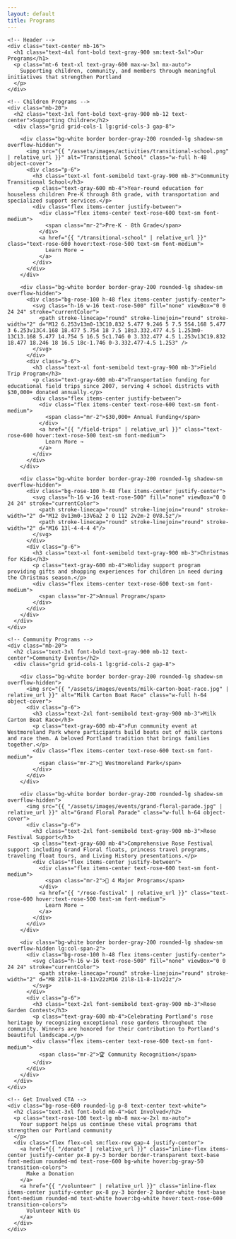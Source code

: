 ```yaml
---
layout: default
title: Programs
---
```


<div class="bg-white py-16">
  <div class="max-w-7xl mx-auto px-4 sm:px-6 lg:px-8">
    
    <!-- Header -->
    <div class="text-center mb-16">
      <h1 class="text-4xl font-bold text-gray-900 sm:text-5xl">Our Programs</h1>
      <p class="mt-6 text-xl text-gray-600 max-w-3xl mx-auto">
        Supporting children, community, and members through meaningful initiatives that strengthen Portland
      </p>
    </div>

    <!-- Children Programs -->
    <div class="mb-20">
      <h2 class="text-3xl font-bold text-gray-900 mb-12 text-center">Supporting Children</h2>
      <div class="grid grid-cols-1 lg:grid-cols-3 gap-8">
        
        <div class="bg-white border border-gray-200 rounded-lg shadow-sm overflow-hidden">
          <img src="{{ "/assets/images/activities/transitional-school.png" | relative_url }}" alt="Transitional School" class="w-full h-48 object-cover">
          <div class="p-6">
            <h3 class="text-xl font-semibold text-gray-900 mb-3">Community Transitional School</h3>
            <p class="text-gray-600 mb-4">Year-round education for houseless children Pre-K through 8th grade, with transportation and specialized support services.</p>
            <div class="flex items-center justify-between">
              <div class="flex items-center text-rose-600 text-sm font-medium">
                <span class="mr-2">Pre-K - 8th Grade</span>
              </div>
              <a href="{{ "/transitional-school" | relative_url }}" class="text-rose-600 hover:text-rose-500 text-sm font-medium">
                Learn More →
              </a>
            </div>
          </div>
        </div>

        <div class="bg-white border border-gray-200 rounded-lg shadow-sm overflow-hidden">
          <div class="bg-rose-100 h-48 flex items-center justify-center">
            <svg class="h-16 w-16 text-rose-500" fill="none" viewBox="0 0 24 24" stroke="currentColor">
              <path stroke-linecap="round" stroke-linejoin="round" stroke-width="2" d="M12 6.253v13m0-13C10.832 5.477 9.246 5 7.5 5S4.168 5.477 3 6.253v13C4.168 18.477 5.754 18 7.5 18s3.332.477 4.5 1.253m0-13C13.168 5.477 14.754 5 16.5 5c1.746 0 3.332.477 4.5 1.253v13C19.832 18.477 18.246 18 16.5 18c-1.746 0-3.332.477-4.5 1.253" />
            </svg>
          </div>
          <div class="p-6">
            <h3 class="text-xl font-semibold text-gray-900 mb-3">Field Trip Program</h3>
            <p class="text-gray-600 mb-4">Transportation funding for educational field trips since 2007, serving 4 school districts with $30,000+ donated annually.</p>
            <div class="flex items-center justify-between">
              <div class="flex items-center text-rose-600 text-sm font-medium">
                <span class="mr-2">$30,000+ Annual Funding</span>
              </div>
              <a href="{{ "/field-trips" | relative_url }}" class="text-rose-600 hover:text-rose-500 text-sm font-medium">
                Learn More →
              </a>
            </div>
          </div>
        </div>

        <div class="bg-white border border-gray-200 rounded-lg shadow-sm overflow-hidden">
          <div class="bg-rose-100 h-48 flex items-center justify-center">
            <svg class="h-16 w-16 text-rose-500" fill="none" viewBox="0 0 24 24" stroke="currentColor">
              <path stroke-linecap="round" stroke-linejoin="round" stroke-width="2" d="M12 8v13m0-13V6a2 2 0 112 2v2m-2 0V8.5z"/>
              <path stroke-linecap="round" stroke-linejoin="round" stroke-width="2" d="M16 13l-4-4-4 4"/>
            </svg>
          </div>
          <div class="p-6">
            <h3 class="text-xl font-semibold text-gray-900 mb-3">Christmas for Kids</h3>
            <p class="text-gray-600 mb-4">Holiday support program providing gifts and shopping experiences for children in need during the Christmas season.</p>
            <div class="flex items-center text-rose-600 text-sm font-medium">
              <span class="mr-2">Annual Program</span>
            </div>
          </div>
        </div>
      </div>
    </div>

    <!-- Community Programs -->
    <div class="mb-20">
      <h2 class="text-3xl font-bold text-gray-900 mb-12 text-center">Community Events</h2>
      <div class="grid grid-cols-1 lg:grid-cols-2 gap-8">
        
        <div class="bg-white border border-gray-200 rounded-lg shadow-sm overflow-hidden">
          <img src="{{ "/assets/images/events/milk-carton-boat-race.jpg" | relative_url }}" alt="Milk Carton Boat Race" class="w-full h-64 object-cover">
          <div class="p-6">
            <h3 class="text-2xl font-semibold text-gray-900 mb-3">Milk Carton Boat Race</h3>
            <p class="text-gray-600 mb-4">Fun community event at Westmoreland Park where participants build boats out of milk cartons and race them. A beloved Portland tradition that brings families together.</p>
            <div class="flex items-center text-rose-600 text-sm font-medium">
              <span class="mr-2">📍 Westmoreland Park</span>
            </div>
          </div>
        </div>

        <div class="bg-white border border-gray-200 rounded-lg shadow-sm overflow-hidden">
          <img src="{{ "/assets/images/events/grand-floral-parade.jpg" | relative_url }}" alt="Grand Floral Parade" class="w-full h-64 object-cover">
          <div class="p-6">
            <h3 class="text-2xl font-semibold text-gray-900 mb-3">Rose Festival Support</h3>
            <p class="text-gray-600 mb-4">Comprehensive Rose Festival support including Grand Floral floats, princess travel programs, traveling float tours, and Living History presentations.</p>
            <div class="flex items-center justify-between">
              <div class="flex items-center text-rose-600 text-sm font-medium">
                <span class="mr-2">🌹 4 Major Programs</span>
              </div>
              <a href="{{ "/rose-festival" | relative_url }}" class="text-rose-600 hover:text-rose-500 text-sm font-medium">
                Learn More →
              </a>
            </div>
          </div>
        </div>

        <div class="bg-white border border-gray-200 rounded-lg shadow-sm overflow-hidden lg:col-span-2">
          <div class="bg-rose-100 h-48 flex items-center justify-center">
            <svg class="h-16 w-16 text-rose-500" fill="none" viewBox="0 0 24 24" stroke="currentColor">
              <path stroke-linecap="round" stroke-linejoin="round" stroke-width="2" d="M8 21l8-11-8-11v22zM16 21l8-11-8-11v22z"/>
            </svg>
          </div>
          <div class="p-6">
            <h3 class="text-2xl font-semibold text-gray-900 mb-3">Rose Garden Contest</h3>
            <p class="text-gray-600 mb-4">Celebrating Portland's rose heritage by recognizing exceptional rose gardens throughout the community. Winners are honored for their contribution to Portland's beautiful landscape.</p>
            <div class="flex items-center text-rose-600 text-sm font-medium">
              <span class="mr-2">🏆 Community Recognition</span>
            </div>
          </div>
        </div>
      </div>
    </div>

    <!-- Get Involved CTA -->
    <div class="bg-rose-600 rounded-lg p-8 text-center text-white">
      <h2 class="text-3xl font-bold mb-4">Get Involved</h2>
      <p class="text-rose-100 text-lg mb-8 max-w-2xl mx-auto">
        Your support helps us continue these vital programs that strengthen our Portland community
      </p>
      <div class="flex flex-col sm:flex-row gap-4 justify-center">
        <a href="{{ "/donate" | relative_url }}" class="inline-flex items-center justify-center px-8 py-3 border border-transparent text-base font-medium rounded-md text-rose-600 bg-white hover:bg-gray-50 transition-colors">
          Make a Donation
        </a>
        <a href="{{ "/volunteer" | relative_url }}" class="inline-flex items-center justify-center px-8 py-3 border-2 border-white text-base font-medium rounded-md text-white hover:bg-white hover:text-rose-600 transition-colors">
          Volunteer With Us
        </a>
      </div>
    </div>
  </div>
</div>
